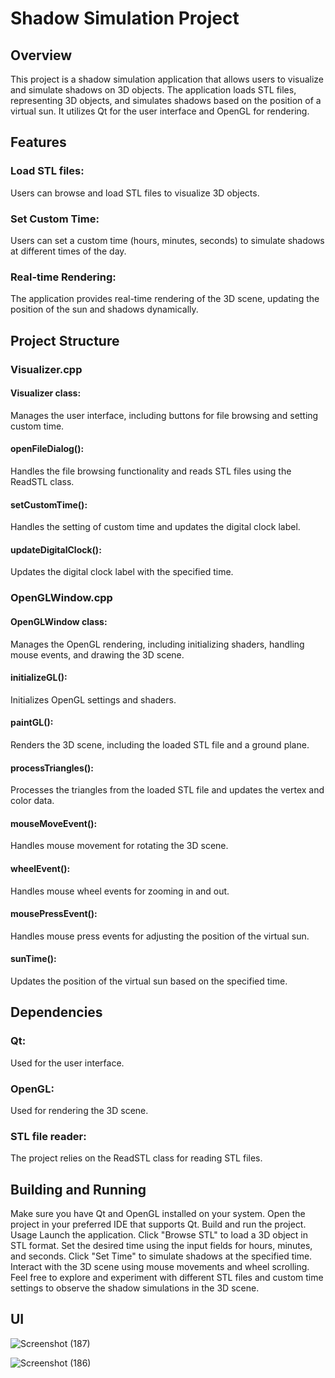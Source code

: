
# Shadow Simulation Project
## Overview
This project is a shadow simulation application that allows users to visualize and simulate shadows on 3D objects. The application loads STL files, representing 3D objects, and simulates shadows based on the position of a virtual sun. It utilizes Qt for the user interface and OpenGL for rendering.

## Features
### Load STL files: 
Users can browse and load STL files to visualize 3D objects.
### Set Custom Time:
Users can set a custom time (hours, minutes, seconds) to simulate shadows at different times of the day.
### Real-time Rendering:
The application provides real-time rendering of the 3D scene, updating the position of the sun and shadows dynamically.
## Project Structure
### Visualizer.cpp
#### Visualizer class:
Manages the user interface, including buttons for file browsing and setting custom time.
#### openFileDialog():
Handles the file browsing functionality and reads STL files using the ReadSTL class.
#### setCustomTime():
Handles the setting of custom time and updates the digital clock label.
#### updateDigitalClock():
Updates the digital clock label with the specified time.
### OpenGLWindow.cpp
#### OpenGLWindow class:
Manages the OpenGL rendering, including initializing shaders, handling mouse events, and drawing the 3D scene.
#### initializeGL():
Initializes OpenGL settings and shaders.
#### paintGL(): 
Renders the 3D scene, including the loaded STL file and a ground plane.
#### processTriangles():
Processes the triangles from the loaded STL file and updates the vertex and color data.
#### mouseMoveEvent():
Handles mouse movement for rotating the 3D scene.
#### wheelEvent(): 
Handles mouse wheel events for zooming in and out.
#### mousePressEvent(): 
Handles mouse press events for adjusting the position of the virtual sun.
#### sunTime():
Updates the position of the virtual sun based on the specified time.
## Dependencies
### Qt:
Used for the user interface.
### OpenGL:
Used for rendering the 3D scene.
### STL file reader:
The project relies on the ReadSTL class for reading STL files.
## Building and Running
Make sure you have Qt and OpenGL installed on your system.
Open the project in your preferred IDE that supports Qt.
Build and run the project.
Usage
Launch the application.
Click "Browse STL" to load a 3D object in STL format.
Set the desired time using the input fields for hours, minutes, and seconds.
Click "Set Time" to simulate shadows at the specified time.
Interact with the 3D scene using mouse movements and wheel scrolling.
Feel free to explore and experiment with different STL files and custom time settings to observe the shadow simulations in the 3D scene.
## UI 

![Screenshot (187)](https://github.com/mvanadana/Light_Simulation/assets/149364066/bd65c453-5da1-4738-a005-8dc1af7e4ce9)


![Screenshot (186)](https://github.com/mvanadana/Light_Simulation/assets/149364066/7659b4fb-6f0a-446a-9d07-2357529a2faa)
